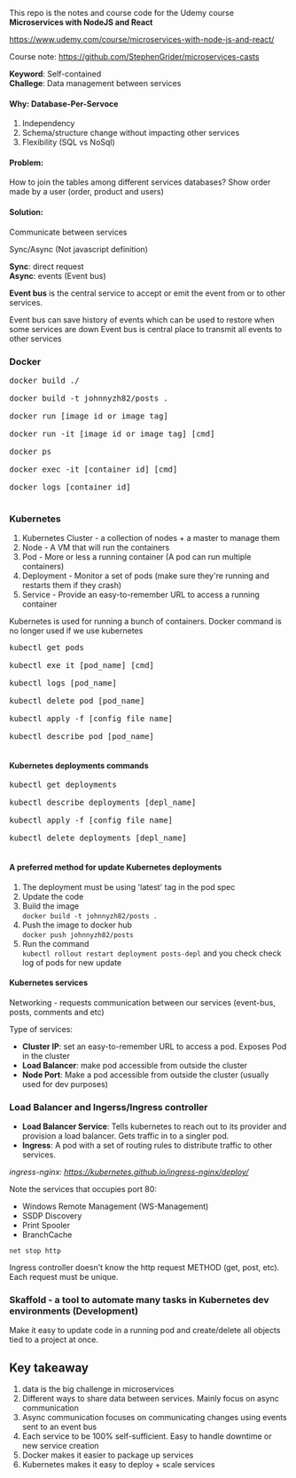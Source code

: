 This repo is the notes and course code for the Udemy course <b>Microservices with NodeJS and React</b>

https://www.udemy.com/course/microservices-with-node-js-and-react/

Course note:
https://github.com/StephenGrider/microservices-casts

**Keyword**: Self-contained<br />
**Challege**: Data management between services

#### Why: Database-Per-Servoce
1. Independency
2. Schema/structure change without impacting other services
3. Flexibility (SQL vs NoSql)

#### Problem:
How to join the tables among different services databases? Show order made by a user (order, product and users)

#### Solution:
Communicate between services

Sync/Async  (Not javascript definition)

**Sync**: direct request<br />
**Async**: events (Event bus)

**Event bus** is the central service to accept or emit the event from or to other services.


Event bus can save history of events which can be used to restore when some services are down
Event bus is central place to transmit all events to other services


### Docker
<pre>
docker build ./<br />
docker build -t johnnyzh82/posts .<br />
docker run [image id or image tag]<br />
docker run -it [image id or image tag] [cmd]<br />
docker ps<br />
docker exec -it [container id] [cmd]<br />
docker logs [container id]<br />
</pre>

### Kubernetes
1. Kubernetes Cluster - a collection of nodes + a master to manage them
2. Node - A VM that will run the containers
3. Pod - More or less a running container (A pod can run multiple containers)
4. Deployment - Monitor a set of pods (make sure they're running and restarts them if they crash)
5. Service - Provide an easy-to-remember URL to access a running container

Kubernetes is used for running a bunch of containers. Docker command is no longer used if we use kubernetes

<pre>
kubectl get pods<br />
kubectl exe it [pod_name] [cmd]<br />
kubectl logs [pod_name]<br />
kubectl delete pod [pod_name]<br />
kubectl apply -f [config file name]<br />
kubectl describe pod [pod_name]<br />
</pre>

#### Kubernetes deployments commands

<pre>
kubectl get deployments<br />
kubectl describe deployments [depl_name]<br />
kubectl apply -f [config file name]<br />
kubectl delete deployments [depl_name]<br />
</pre>

#### A preferred method for update Kubernetes deployments
1. The deployment must be using 'latest' tag in the pod spec
2. Update the code
3. Build the image<br /> 
`docker build -t johnnyzh82/posts .`
4. Push the image to docker hub <br />
`docker push johnnyzh82/posts`
5. Run the command<br />
`kubectl rollout restart deployment posts-depl` and you check check log of pods for new update

#### Kubernetes services
Networking - requests communication between our services (event-bus, posts, comments and etc)

Type of services:
- **Cluster IP**: set an easy-to-remember URL to access a pod. Exposes Pod in the cluster
- **Load Balancer**: make pod accessible from outside the cluster
- **Node Port**: Make a pod accessible from outside the cluster (usually used for dev purposes)


### Load Balancer and Ingerss/Ingress controller
- **Load Balancer Service**: Tells kubernetes to reach out to its provider and provision a load balancer. Gets traffic in to a singler pod.
- **Ingress**: A pod with a set of routing rules to distribute traffic to other services.

_ingress-nginx: https://kubernetes.github.io/ingress-nginx/deploy/_ 

Note the services that occupies port 80:<br />
- Windows Remote Management (WS-Management)<br />
- SSDP Discovery<br />
- Print Spooler<br />
- BranchCache<br />

`net stop http`

Ingress controller doesn't know the http request METHOD (get, post, etc). Each request must be unique.

### Skaffold - a tool to automate many tasks in Kubernetes dev environments (Development)
Make it easy to update code in a running pod and create/delete all objects tied to a project at once.

## Key takeaway
1. data is the big challenge in microservices
2. Different ways to share data between services. Mainly focus on async communication
3. Async communication focuses on communicating changes using events sent to an event bus
4. Each service to be 100% self-sufficient. Easy to handle downtime or new service creation
5. Docker makes it easier to package up services
6. Kubernetes makes it easy to deploy + scale services